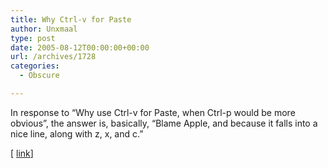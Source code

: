 ```yaml
---
title: Why Ctrl-v for Paste
author: Unxmaal
type: post
date: 2005-08-12T00:00:00+00:00
url: /archives/1728
categories:
  - Obscure

---
```

In response to &#8220;Why use Ctrl-v for Paste, when Ctrl-p would be more obvious&#8221;, the answer is, basically, &#8220;Blame Apple, and because it falls into a nice line, along with z, x, and c.&#8221; 

[ [link][1]]

 [1]: http://legalminds.lp.findlaw.com/list/rre/msg00158.html